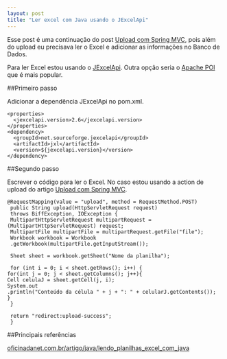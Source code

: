 ```yaml
---
layout: post
title: "Ler excel com Java usando o JExcelApi"
---
```


Esse post é uma continuação do post [Upload com Spring MVC](http://pablocantero.com/blog/2010/09/29/upload-com-spring-mvc), pois além do upload eu precisava ler o Excel e adicionar as informações no Banco de Dados.

Para ler Excel estou usando o [JExcelApi](http://jexcelapi.sourceforge.net/). Outra opção seria o [Apache POI](http://poi.apache.org/) que é mais popular.

##Primeiro passo

Adicionar a dependência JExcelApi no pom.xml.

    <properties>
      <jexcelapi.version>2.6</jexcelapi.version>
    </properties>
    <dependency>
      <groupId>net.sourceforge.jexcelapi</groupId>
      <artifactId>jxl</artifactId>
      <version>${jexcelapi.version}</version>
    </dependency>

##Segundo passo

Escrever o código para ler o Excel. No caso estou usando a action de upload do artigo [Upload com Spring MVC](http://pablocantero.com/blog/2010/09/29/upload-com-spring-mvc/).

    @RequestMapping(value = "upload", method = RequestMethod.POST)
     public String upload(HttpServletRequest request)
     throws BiffException, IOException {
     MultipartHttpServletRequest multipartRequest = (MultipartHttpServletRequest) request;
     MultipartFile multipartFile = multipartRequest.getFile("file");
     Workbook workbook = Workbook
     .getWorkbook(multipartFile.getInputStream());

     Sheet sheet = workbook.getSheet("Nome da planilha");

     for (int i = 0; i < sheet.getRows(); i++) {
    for(int j = 0; j < sheet.getColumns(); j++){
    Cell celulaJ = sheet.getCell(j, i);
    System.out
    .println("Conteúdo da célula " + j + ": " + celularJ.getContents());
    }
     }

     return "redirect:upload-success";
     }

##Principais referências

[oficinadanet.com.br/artigo/java/lendo_planilhas_excel_com_java](http://www.oficinadanet.com.br/artigo/java/lendo_planilhas_excel_com_java)
